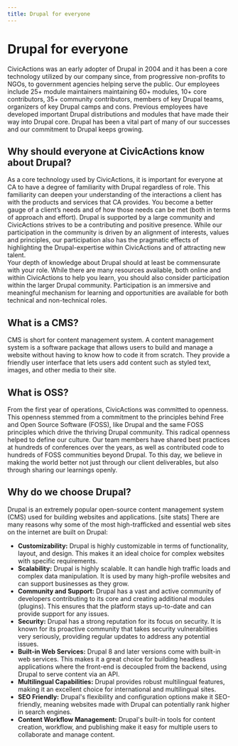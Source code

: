 ```yaml
---
title: Drupal for everyone
---
```


# Drupal for everyone

CivicActions was an early adopter of Drupal in 2004 and it has been a core technology utilized by our company since, from progressive non-profits to NGOs, to government agencies helping serve the public. Our employees include 25+ module maintainers maintaining 60+ modules, 10+ core contributors, 35+ community contributors, members of key Drupal teams, organizers of key Drupal camps and cons. Previous employees have developed important Drupal distributions and modules that have made their way into Drupal core. Drupal has been a vital part of many of our successes and our commitment to Drupal keeps growing.

## Why should everyone at CivicActions know about Drupal?
As a  core technology used by CivicActions, it is important for everyone at CA to have a degree of familiarity with Drupal regardless of role.  This familiarity can deepen your understanding of the interactions a client has with the products and services that CA provides.  You become a better gauge of a client’s needs and of how those needs can be met (both in terms of approach and effort).
Drupal is supported by a large community and CivicActions strives to be a contributing and positive presence.  While our participation in the community is driven by an alignment of interests,  values and principles, our participation also has the pragmatic effects of highlighting the Drupal-expertise within CivicActions and of attracting new talent.  
Your depth of knowledge about Drupal should at least  be commensurate with your role.  While there are many resources available, both online and within CivicActions to help you learn, you should also consider participation within the larger Drupal community.  Participation is an immersive and meaningful mechanism for learning and opportunities are available for both technical and non-technical roles.   

## What is a CMS?
CMS is short for content management system. A content management system is a software package that allows users to build and manage a website without having to know how to code it from scratch. They provide a friendly user interface that lets users add content such as styled text, images, and other media to their site.

## What is OSS?
From the first year of operations, CivicActions was committed to openness. This openness stemmed from a commitment to the principles behind Free and Open Source Software (FOSS), like Drupal and the same FOSS principles which drive the thriving Drupal community. This radical openness helped to define our culture. Our team members have shared best practices at hundreds of conferences over the years, as well as contributed code to hundreds of FOSS communities beyond Drupal. To this day, we believe in making the world better not just through our client deliverables, but also through sharing our learnings openly.

## Why do we choose Drupal?
Drupal is an extremely popular open-source content management system (CMS) used for building websites and applications. [site stats] There are many reasons why some of the most high-trafficked and essential web sites on the internet are built on Drupal:

- **Customizability:** Drupal is highly customizable in terms of functionality, layout, and design. This makes it an ideal choice for complex websites with specific requirements.
- **Scalability:** Drupal is highly scalable. It can handle high traffic loads and complex data manipulation. It is used by many high-profile websites and can support businesses as they grow.
- **Community and Support:** Drupal has a vast and active community of developers contributing to its core and creating additional modules (plugins). This ensures that the platform stays up-to-date and can provide support for any issues.
- **Security:** Drupal has a strong reputation for its focus on security. It is known for its proactive community that takes security vulnerabilities very seriously, providing regular updates to address any potential issues.
- **Built-in Web Services:** Drupal 8 and later versions come with built-in web services. This makes it a great choice for building headless applications where the front-end is decoupled from the backend, using Drupal to serve content via an API.
- **Multilingual Capabilities:** Drupal provides robust multilingual features, making it an excellent choice for international and multilingual sites.
- **SEO Friendly:** Drupal's flexibility and configuration options make it SEO-friendly, meaning websites made with Drupal can potentially rank higher in search engines.
- **Content Workflow Management:** Drupal's built-in tools for content creation, workflow, and publishing make it easy for multiple users to collaborate and manage content.
